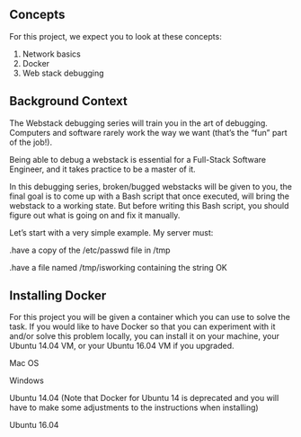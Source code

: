 ## Concepts

For this project, we expect you to look at these concepts:

1. Network basics
2. Docker
3. Web stack debugging

## Background Context

The Webstack debugging series will train you in the art of debugging. Computers and software rarely work the way we want (that’s the “fun” part of the job!).

Being able to debug a webstack is essential for a Full-Stack Software Engineer, and it takes practice to be a master of it.

In this debugging series, broken/bugged webstacks will be given to you, the final goal is to come up with a Bash script that once executed, will bring the webstack to a working state. But before writing this Bash script, you should figure out what is going on and fix it manually.

Let’s start with a very simple example. My server must:

.have a copy of the /etc/passwd file in /tmp

.have a file named /tmp/isworking containing the string OK

## Installing Docker

For this project you will be given a container which you can use to solve the task. If you would like to have Docker so that you can experiment with it and/or solve this problem locally, you can install it on your machine, your Ubuntu 14.04 VM, or your Ubuntu 16.04 VM if you upgraded.

Mac OS

Windows

Ubuntu 14.04 (Note that Docker for Ubuntu 14 is deprecated and you will have to make some adjustments to the instructions when installing)

Ubuntu 16.04

